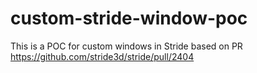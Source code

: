 # custom-stride-window-poc
This is a POC for custom windows in Stride based on PR https://github.com/stride3d/stride/pull/2404
